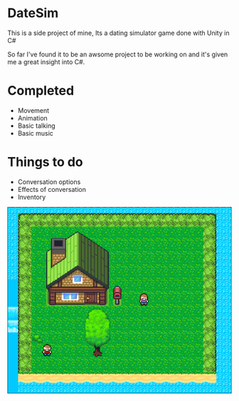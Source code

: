 # DateSim

This is a side project of mine, Its a dating simulator game done with Unity in C#

So far I've found it to be an awsome project to be working on and it's given me a great insight into C#.


# Completed 
* Movement
* Animation
* Basic talking
* Basic music

# Things to do
* Conversation options
* Effects of conversation
* Inventory



![DateSim Game](https://github.com/thomas-mathers-debug/DateSim/blob/master/CoverPhoto.PNG)
